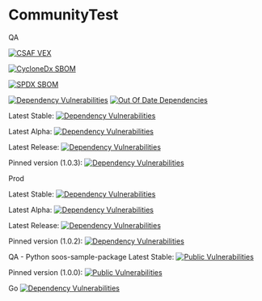 # CommunityTest
QA


[![CSAF VEX](https://img.shields.io/endpoint?url=https%3A%2F%2Fqa-api-hooks.soos.io%2Fapi%2Fshieldsio-badges%3FbadgeType%3DVexSbom%26pid%3D7dqwrcwff%26)](https://qa-app.soos.io/research/repositories/github/soos-io/sample-project-npm?attributionFormat=csafvex)

[![CycloneDx SBOM](https://img.shields.io/endpoint?url=https%3A%2F%2Fqa-api-hooks.soos.io%2Fapi%2Fshieldsio-badges%3FbadgeType%3DCycloneDxSbom%26pid%3D7dqwrcwff%26)](https://qa-app.soos.io/research/repositories/github/soos-io/sample-project-npm?attributionFormat=cyclonedx)

[![SPDX SBOM](https://img.shields.io/endpoint?url=https%3A%2F%2Fqa-api-hooks.soos.io%2Fapi%2Fshieldsio-badges%3FbadgeType%3DSpdxSbom%26pid%3D7dqwrcwff%26)](https://qa-app.soos.io/research/repositories/github/soos-io/sample-project-npm?attributionFormat=spdx)

[![Dependency Vulnerabilities](https://img.shields.io/endpoint?url=https%3A%2F%2Fqa-api-hooks.soos.io%2Fapi%2Fshieldsio-badges%3FbadgeType%3DDependencyVulnerabilities%26pid%3D7dqwrcwff%26branchName%3Dmain)](https://qa-app.soos.io)
[![Out Of Date Dependencies](https://img.shields.io/endpoint?url=https%3A%2F%2Fqa-api-hooks.soos.io%2Fapi%2Fshieldsio-badges%3FbadgeType%3DOutOfDateDependencies%26pid%3D7dqwrcwff%26branchName%3Dmain)](https://qa-app.soos.io)

Latest Stable: [![Dependency Vulnerabilities](https://img.shields.io/endpoint?url=https%3A%2F%2Fqa-api-hooks.soos.io%2Fapi%2Fshieldsio-badges%3FbadgeType%3DDependencyVulnerabilities%26pid%3D7dqwrcwff%26branchName%3Dmain%26packageVersion%3Dlatest-stable)](https://qa-app.soos.io/research/packages/npm/@soos-io/sample-project)

Latest Alpha: [![Dependency Vulnerabilities](https://img.shields.io/endpoint?url=https%3A%2F%2Fqa-api-hooks.soos.io%2Fapi%2Fshieldsio-badges%3FbadgeType%3DDependencyVulnerabilities%26pid%3D7dqwrcwff%26branchName%3Dmain%26packageVersion%3Dlatest-alpha)](https://qa-app.soos.io/research/packages/npm/@soos-io/sample-project)

Latest Release: [![Dependency Vulnerabilities](https://img.shields.io/endpoint?url=https%3A%2F%2Fqa-api-hooks.soos.io%2Fapi%2Fshieldsio-badges%3FbadgeType%3DDependencyVulnerabilities%26pid%3D7dqwrcwff%26branchName%3Dmain%26packageVersion%3Dlatest)](https://qa-app.soos.io/research/packages/npm/@soos-io/sample-project)

Pinned version (1.0.3): [![Dependency Vulnerabilities](https://img.shields.io/endpoint?url=https%3A%2F%2Fqa-api-hooks.soos.io%2Fapi%2Fshieldsio-badges%3FbadgeType%3DDependencyVulnerabilities%26pid%3D7dqwrcwff%26branchName%3Dmain%26packageVersion%3D1.0.3)](https://qa-app.soos.io/research/packages/npm/@soos-io/sample-project/version/1.0.3)

Prod

Latest Stable: [![Dependency Vulnerabilities](https://img.shields.io/endpoint?url=https%3A%2F%2Fapi-hooks.soos.io%2Fapi%2Fshieldsio-badges%3FbadgeType%3DDependencyVulnerabilities%26pid%3Dmbq6nstrc%26branchName%3Dmain%26packageVersion%3Dlatest-stable)](https://app.soos.io/research/packages/npm/@soos-io/sample-project)

Latest Alpha: [![Dependency Vulnerabilities](https://img.shields.io/endpoint?url=https%3A%2F%2Fapi-hooks.soos.io%2Fapi%2Fshieldsio-badges%3FbadgeType%3DDependencyVulnerabilities%26pid%3Dmbq6nstrc%26branchName%3Dmain%26packageVersion%3Dlatest-alpha)](https://app.soos.io/research/packages/npm/@soos-io/sample-project)

Latest Release: [![Dependency Vulnerabilities](https://img.shields.io/endpoint?url=https%3A%2F%2Fapi-hooks.soos.io%2Fapi%2Fshieldsio-badges%3FbadgeType%3DDependencyVulnerabilities%26pid%3Dmbq6nstrc%26branchName%3Dmain%26packageVersion%3Dlatest)](https://app.soos.io/research/packages/npm/@soos-io/sample-project)

Pinned version (1.0.2): [![Dependency Vulnerabilities](https://img.shields.io/endpoint?url=https%3A%2F%2Fapi-hooks.soos.io%2Fapi%2Fshieldsio-badges%3FbadgeType%3DDependencyVulnerabilities%26pid%3Dmbq6nstrc%26branchName%3Dmain%26packageVersion%3D1.0.2)](https://app.soos.io/research/packages/npm/@soos-io/sample-project/version/1.0.2)

QA - Python soos-sample-package
Latest Stable: [![Public Vulnerabilities](https://img.shields.io/endpoint?url=https%3A%2F%2Fqa-api-hooks.soos.io%2Fapi%2Fshieldsio-badges%3FbadgeType%3DVulnerabilities%26pid%3Du2ghsgjpt%26branchName%3Dmain%26packageVersion%3Dlatest-stable)](https://qa-app.soos.io/research/packages/python/-/soos-sample-project)

Pinned version (1.0.0):  [![Public Vulnerabilities](https://img.shields.io/endpoint?url=https%3A%2F%2Fqa-api-hooks.soos.io%2Fapi%2Fshieldsio-badges%3FbadgeType%3DVulnerabilities%26pid%3Du2ghsgjpt%26branchName%3Dmain%26packageVersion%3D1.0.0)](https://qa-app.soos.io/research/packages/python/-/soos-sample-project/version/1.0.0)


Go
[![Dependency Vulnerabilities](https://img.shields.io/endpoint?url=https%3A%2F%2Fqa-api-hooks.soos.io%2Fapi%2Fshieldsio-badges%3FbadgeType%3DDependencyVulnerabilities%26pid%3Dgxu47049p%26branchName%3Dmain%26packageVersion%3Dlatest-stable)](https://qa-app.soos.io/research/packages/go/github.com/soos-io%2Fsample-project-go)
